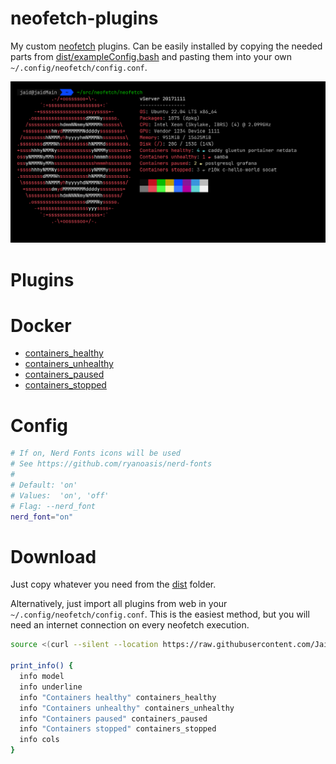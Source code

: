 # neofetch-plugins

My custom [neofetch](https://github.com/dylanaraps/neofetch) plugins. Can be easily installed by copying the needed parts from [dist/exampleConfig.bash](https://github.com/Jaid/neofetch-plugins/blob/main/dist/exampleConfig.bash) and pasting them into your own `~/.config/neofetch/config.conf`.

![Screenshot](readme/screenshot.png)

# Plugins

# Docker

- [containers_healthy](https://github.com/Jaid/neofetch-plugins/blob/main/plugins/containers_healthy.bash)
- [containers_unhealthy](https://github.com/Jaid/neofetch-plugins/blob/main/plugins/containers_unhealthy.bash)
- [containers_paused](https://github.com/Jaid/neofetch-plugins/blob/main/plugins/containers_paused.bash)
- [containers_stopped](https://github.com/Jaid/neofetch-plugins/blob/main/plugins/containers_stopped.bash)

# Config

```bash
# If on, Nerd Fonts icons will be used
# See https://github.com/ryanoasis/nerd-fonts
#
# Default: 'on'
# Values:  'on', 'off'
# Flag: --nerd_font
nerd_font="on"
```

# Download

Just copy whatever you need from the [dist](https://github.com/Jaid/neofetch-plugins/blob/main/dist) folder.

Alternatively, just import all plugins from web in your `~/.config/neofetch/config.conf`. This is the easiest method, but you will need an internet connection on every neofetch execution.

```bash
source <(curl --silent --location https://raw.githubusercontent.com/Jaid/neofetch-plugins/main/dist/plugins.bash)

print_info() {
  info model
  info underline
  info "Containers healthy" containers_healthy
  info "Containers unhealthy" containers_unhealthy
  info "Containers paused" containers_paused
  info "Containers stopped" containers_stopped
  info cols
}
```